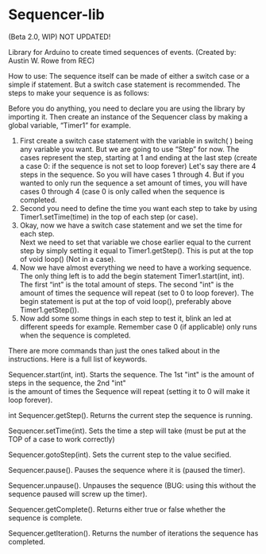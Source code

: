 Sequencer-lib
=============

(Beta 2.0, WIP) NOT UPDATED!

Library for Arduino to create timed sequences of events. 
(Created by: Austin W. Rowe from REC)

How to use:
The sequence itself can be made of either a switch case or a simple if statement. 
But a switch case statement is recommended.  The steps to make your sequence is as follows:

Before you do anything, you need to declare you are using the library by importing it. 
Then create an instance of the Sequencer class by making a global variable, “Timer1” for example.

1. First create a switch case statement with the variable in switch( ) being any variable you want.
 But we are going to use “Step” for now.  The cases represent the step, starting at 1
 and ending at the last step (create a case 0: if the sequence is not set to loop forever)
 Let's say there are 4 steps in the sequence.  So you will have cases 1 through 4. But if you wanted to only run the
 sequence a set amount of times, you will have cases 0 through 4 (case 0 is only called when the sequence is 
 completed.
2. Second you need to define the time you want each step to take by using Timer1.setTime(time) 
 in the top of each step (or case).
3. Okay, now we have a switch case statement and we set the time for each step.  
 Next we need to set that variable we chose earlier equal to the current step by simply setting it equal
 to Timer1.getStep().  This is put at the top of void loop() (Not in a case).
4. Now we have almost everything we need to have a working sequence. The only thing left is to
 add the begin statement Timer1.start(int, int). The first “int” is the total amount of steps.  The
 second "int" is the amount of times the sequence will repeat (set to 0 to loop forever).
 The begin statement is put at the top of void loop(), preferably above Timer1.getStep()).
5. Now add some some things in each step to test it, blink an led at different speeds for example.
   Remember case 0 (if applicable) only runs when the sequence is completed.



There are more commands than just the ones talked about in the instructions.  Here is a full list of keywords.

 Sequencer.start(int, int).   Starts the sequence. The 1st "int" is the amount of steps in the sequence, the 2nd "int"  
                              is the amount of times the Sequence will repeat (setting it to 0 will make it loop 
                              forever).

 int Sequencer.getStep().   Returns the current step the sequence is running.

 Sequencer.setTime(int).   Sets the time a step will take (must be put at the TOP of a case to work correctly)

 Sequencer.gotoStep(int).   Sets the current step to the value secified.

 Sequencer.pause().   Pauses the sequence where it is (paused the timer).

 Sequencer.unpause().   Unpauses the sequence (BUG: using this without the sequence paused will screw up the timer).
 
 Sequencer.getComplete().   Returns either true or false whether the sequence is complete.
 
 Sequencer.getIteration().   Returns the number of iterations the sequence has completed.


